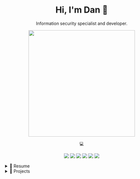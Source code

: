 <h1 align='center'>
  Hi, I'm Dan 👋
</h1>

<p align='center'>
  Information security specialist and developer.
</p>

<p align='center'>
  <a href="#"><img src="https://github-readme-stats.vercel.app/api?username=dan-koller&show_icons=true&theme=github_dark" width="350"></a>
</p>

<p align='center'>
    💻<br/><br/>
    <img src="https://img.shields.io/badge/macOS-%23000000.svg?&style=for-the-badge&logo=apple&logoColor=white" />
    <img src="https://img.shields.io/badge/Windows-0078D6?style=for-the-badge&logo=windows&logoColor=white" />
    <img src="https://img.shields.io/badge/python-3670A0?style=for-the-badge&logo=python&logoColor=white" />
    <img src="https://img.shields.io/badge/c%23-%23239120.svg?style=for-the-badge&logo=csharp&logoColor=white" />
    <img src="https://img.shields.io/badge/Bash-4EAA25?style=for-the-badge&logo=gnu-bash&logoColor=white" />
    <img src="https://img.shields.io/badge/MSSQL-CC2927?style=for-the-badge&logo=microsoft-sql-server&logoColor=white" />
    <!-- <img src="https://img.shields.io/badge/(my)sql-4479A1.svg?style=for-the-badge&logo=mysql&logoColor=white" /> -->
</p>

<!-- Overview -->
<details>

## Overview

<p align="center">I work in the field of information security since 2020 and mainly focus on the following areas:</p>

<p align="center">
<img src="https://img.shields.io/badge/ISMS-000000?logo=security&logoColor=white" />
<img src="https://img.shields.io/badge/Incident%20Response-000000?logo=security&logoColor=white" />
<img src="https://img.shields.io/badge/Awareness-000000?logo=security&logoColor=white" />
<img src="https://img.shields.io/badge/OSINT-000000?logo=security&logoColor=white" />

</p>

<!-- Resume about work -->
<summary>📃 Resume</summary>

| Name                                                                  | A short summary                                                                                                                                                        | Examples                                                                                                                                                                                                                                                                                                            |
| --------------------------------------------------------------------- | ---------------------------------------------------------------------------------------------------------------------------------------------------------------------- | ------------------------------------------------------------------------------------------------------------------------------------------------------------------------------------------------------------------------------------------------------------------------------------------------------------------- |
| [ISMS](https://en.wikipedia.org/wiki/Information_security_management) | An Information Security Management System is the collection of policies and procedures used to manage all aspects of an organization's information security processes. | [ISO 27001](https://en.wikipedia.org/wiki/ISO/IEC_27001), [NIST SP 800-53](https://nvlpubs.nist.gov/nistpubs/SpecialPublications/NIST.SP.800-53r5.pdf), [BSI IT-Grundschutz](https://www.bsi.bund.de/DE/Themen/Unternehmen-und-Organisationen/Standards-und-Zertifizierung/IT-Grundschutz/it-grundschutz_node.html) |
| [Incident Response](https://en.wikipedia.org/wiki/Incident_response)  | The process of responding to any kind of security incident in a timely manner to limit or prevent damage.                                                              | Data breaches, malware infections, etc.                                                                                                                                                                                                                                                                             |
| [Awareness](https://en.wikipedia.org/wiki/Security_awareness)         | The process of educating members of an organization regarding the protection of physical or digital information assets.                                                | (Spear-)Phishing, social engineering, etc.                                                                                                                                                                                                                                                                          |
| [OSINT](https://en.wikipedia.org/wiki/Open-source_intelligence)       | The collection and analysis of information that is gathered from public or open sources.                                                                               | [Shodan](https://www.shodan.io/), [Censys](https://censys.io/), [Google Dorks](https://www.exploit-db.com/google-hacking-database), [Maltego](https://www.maltego.com/), etc.                                                                                                                                       |

</details>

<!-- Projects -->
<details>
  <summary>🔨 Projects</summary>
  
  <p align="center">You can find a selection of programming related projects I have worked on below:</p>

| Name                                                         | A short summary                                                         | Stars                                                                              | Technology                                                                          |
| ------------------------------------------------------------ | ----------------------------------------------------------------------- | ---------------------------------------------------------------------------------- | ----------------------------------------------------------------------------------- |
| [NetScan](https://github.com/dan-koller/netscan)             | Port scanning tool for network analysis and security assessment.        | ![GitHub Repo stars](https://img.shields.io/github/stars/dan-koller/netscan)       | ![.NET](https://img.shields.io/badge/8.0-512BD4?logo=.net&logoColor=white)          |
| [WinVPN](https://github.com/dan-koller/winvpn)               | VPN desktop application for Windows that uses the services of VPNBook.  | ![GitHub Repo stars](https://img.shields.io/github/stars/dan-koller/winvpn)        | ![.NET](https://img.shields.io/badge/8.0-512BD4?logo=.net&logoColor=white)          |
| [SQLite Viewer](https://github.com/dan-koller/sqlite-viewer) | A simple cross-platform desktop app to query and edit SQLite databases. | ![GitHub Repo stars](https://img.shields.io/github/stars/dan-koller/sqlite-viewer) | ![Java](https://img.shields.io/badge/Java%2011-007396?logo=openjdk&logoColor=white) |

</details>
